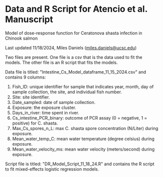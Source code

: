 # Data and R Script for Atencio et al. Manuscript
Model of dose-response function for Ceratonova shasta infection in Chinook salmon

Last updated 11/18/2024, Miles Daniels (miles.daniels@ucsc.edu)

Two files are present. One file is a csv that is the data used to fit the models. The other file is an R script that fits the models. 

Data file is titled: "Intestine_Cs_Model_dataframe_11_15_2024.csv" and contains 9 columns:
  1) Fish_ID: unique identifier for sample that indicates year, month, day of sample collection, the site, and individual fish number.
  2) Site: site identifier.
  3) Date_sampled: date of sample collection.
  4) Exposure: the exposure cluster.
  5) Days_in_river: time spent in river.
  6) Cs_intestine_PCR_binary: outcome of PCR assay (0 = negative, 1 = positive) for C. shasta.
  7) Max_Cs_spores_n_L: max C. shasta spore concentration (N/Liter) during exposure.
  8) Mean_water_temp_C: mean water temperature (degree celsius) during exposure.
  9) Mean_water_velocity_ms: mean water velocity (meters/second) during exposure.

Script file is titled: "DR_Model_Script_11_18_24.R" and contains the R script to fit mixed-effects logistic regression models.
      

